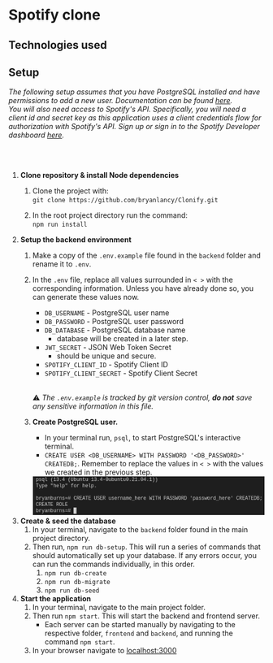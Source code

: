 # Spotify clone

## Technologies used

## Setup

 <em>
    The following setup assumes that you have PostgreSQL installed and have permissions to add a new user. Documentation can be found <a href="https://www.postgresql.org/">here</a>.
</em>
<br>
<em>
    You will also need access to Spotify's API. Specifically, you will need a client id and secret key as this application uses a client credentials flow for authorization with Spotify's API. Sign up or sign in to the Spotify Developer dashboard <a href="https://developer.spotify.com/dashboard/">here</a>.
</em>

<br><br>

1. **Clone repository & install Node dependencies**
    1. Clone the project with:<br>
    `git clone https://github.com/bryanlancy/Clonify.git`

    1. In the root project directory run the command:<br>
    `npm run install`
1. **Setup the backend environment**
    1. Make a copy of the `.env.example` file found in the `backend` folder and rename it to `.env`.
    1. In the `.env` file, replace all values surrounded in `< >` with the corresponding information. Unless you have already done so, you can generate these values now.

        - `DB_USERNAME` - PostgreSQL user name
        - `DB_PASSWORD` - PostgreSQL user password
        - `DB_DATABASE` - PostgreSQL database name
            - database will be created in a later step.
        - `JWT_SECRET` - JSON Web Token Secret
            - should be unique and secure.
        - `SPOTIFY_CLIENT_ID` - Spotify Client ID
        - `SPOTIFY_CLIENT_SECRET` - Spotify Client Secret

        <br>

        :warning: *The `.env.example` is tracked by git version control, **do not** save any sensitive information in this file.*
    1. **Create PostgreSQL user.**
        - In your terminal run, `psql`, to start PostgreSQL's interactive terminal.
        - `CREATE USER <DB_USERNAME> WITH PASSWORD '<DB_PASSWORD>' CREATEDB;`. Remember to replace the values in `< >` with the values we created in the previous step.
        <img src="images/psql-user-create.png">
1. **Create & seed the database**
    1. In your terminal, navigate to the `backend` folder found in the main project directory.
    1. Then run, `npm run db-setup`. This will run a series of commands that should automatically set up your database. If any errors occur, you can run the commands individually, in this order.
        1. `npm run db-create`
        1. `npm run db-migrate`
        1. `npm run db-seed`
1. **Start the application**
    1. In your terminal, navigate to the main project folder.
    1. Then run `npm start`. This will start the backend and frontend server. <br>
        - Each server can be started manually by navigating to the respective folder, `frontend` and `backend`, and running the command `npm start`.
    1. In your browser navigate to <a href="http://localhost:3000">localhost:3000</a>

